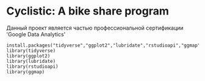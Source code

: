 # Cyclistic: A bike share program
Данный проект является частью профессиональной сертификации 'Google Data Analytics' 


```
install.packages("tidyverse","ggplot2","lubridate","rstudioapi","ggmap")
library(tidyverse)  
library(ggplot2)
library(lubridate)
library(rstudioapi)  
library(ggmap) 
```
